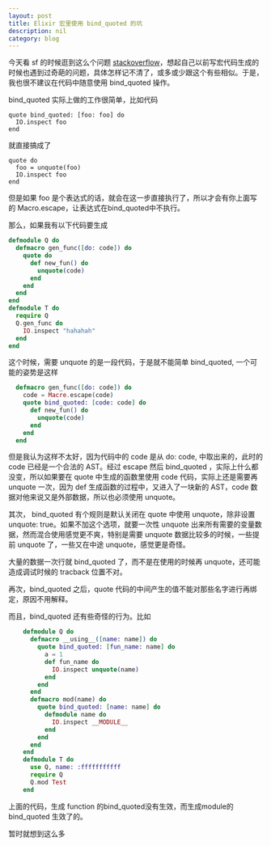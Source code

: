 ```yaml
---
layout: post
title: Elixir 宏里使用 bind_quoted 的坑
description: nil
category: blog
---
```


今天看 sf 的时候逛到这么个问题 [stackoverflow](http://stackoverflow.com/questions/34889369/elixir-macros-and-bind-quoted)，想起自己以前写宏代码生成的时候也遇到过奇葩的问题，具体怎样记不清了，或多或少跟这个有些相似。于是，我也很不建议在代码中随意使用 bind_quoted 操作。

bind_quoted 实际上做的工作很简单，比如代码

```
quote bind_quoted: [foo: foo] do
  IO.inspect foo
end
```

就直接搞成了

```
quote do
  foo = unquote(foo)
  IO.inspect foo
end
```

但是如果 foo 是个表达式的话，就会在这一步直接执行了，所以才会有你上面写的 Macro.escape，让表达式在bind_quoted中不执行。

那么，如果我有以下代码要生成

```elixir
defmodule Q do
  defmacro gen_func([do: code]) do
    quote do
      def new_fun() do
        unquote(code)
      end
    end
  end
end
defmodule T do
  require Q
  Q.gen_func do
    IO.inspect "hahahah"
  end
end
```

这个时候，需要 unquote 的是一段代码，于是就不能简单 bind_quoted, 一个可能的姿势是这样

```elixir
  defmacro gen_func([do: code]) do
    code = Macre.escape(code)
    quote bind_quoted: [code: code] do
      def new_fun() do
        unquote(code)
      end
    end
  end
```

但是我认为这样不太好，因为代码中的 code 是从 do: code, 中取出来的，此时的 code 已经是一个合法的 AST。经过 escape 然后 bind_quoted ，实际上什么都没变，所以如果要在 quote 中生成的函数里使用 code 代码，实际上还是需要再 unquote 一次，因为 def 生成函数的过程中，又进入了一块新的 AST，code 数据对他来说又是外部数据，所以也必须使用 unquote。

其次， bind_quoted 有个规则是默认关闭在 quote 中使用 unquote，除非设置 unquote: true。如果不加这个选项，就要一次性 unquote 出来所有需要的变量数据，然而混合使用感觉更不爽，特别是需要 unquote 数据比较多的时候，一些提前 unquote 了，一些又在中途 unquote，感觉更是奇怪。

大量的数据一次行就 bind_quoted 了，而不是在使用的时候再 unquote，还可能造成调试时候的 tracback 位置不对。

再次，bind_quoted 之后，quote 代码的中间产生的值不能对那些名字进行再绑定，原因不用解释。

而且，bind_quoted 还有些奇怪的行为。比如

```elixir
    defmodule Q do
      defmacro __using__([name: name]) do
        quote bind_quoted: [fun_name: name] do
          a = 1
          def fun_name do
            IO.inspect unquote(name)
          end
        end
      end
      defmacro mod(name) do
        quote bind_quoted: [name: name] do
          defmodule name do
            IO.inspect __MODULE__
          end
        end
      end
    end
    defmodule T do
      use Q, name: :fffffffffff
      require Q
      Q.mod Test
    end
```

上面的代码，生成 function 的bind_quoted没有生效，而生成module的bind_quoted 生效了的。

暂时就想到这么多
